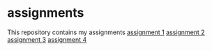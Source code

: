 # assignments
This repository contains my assignments
[assignment 1](https://github.com/ThomLewicz/assignments/blob/master/Assignment_week_2.ipynb)
[assignment 2](https://github.com/ThomLewicz/assignments/blob/master/Assignment_week_4.ipynb)
[assignment 3](https://github.com/ThomLewicz/assignments/blob/master/Assignment_week_5.ipynb)
[assignment 4](https://github.com/ThomLewicz/assignments/blob/master/assignment4.ipynb)

